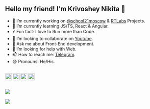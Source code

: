 ## Hello my friend! I'm Krivoshey Nikita 👋
- 🔭 I’m currently working on [@school21moscow](https://github.com/school21moscow) & [RTLabs](https://www.rtlabs.ru/) Projects.
- 🌱 I’m currently learning JS/TS, React & Angular.
- ⚡ Fun fact: I love to Run more than Code.
- 👯 I’m looking to collaborate on [Youtube](https://www.youtube.com/c/ITKrivoshey).
- 💬 Ask me about Front-End development.
- 🤔 I’m looking for help with Web.
- 📫 How to reach me: [Telegram](https://t.me/ITKrivoshey).
- 😄 Pronouns: He/His.
<br>
<a href="https://www.linkedin.com/in/itkrivoshey">
	<img align="left" alt="Linkdein" width="22px" src="https://cdn2.iconfinder.com/data/icons/social-media-2285/512/1_Linkedin_unofficial_colored_svg-512.png" />
</a>
<a href="https://t.me/ITKrivoshey">
	<img align="left" alt="Telegram" width="22px" src="https://cdn4.iconfinder.com/data/icons/logos-and-brands/512/335_Telegram_logo-512.png" />
</a>
<a href="https://www.instagram.com/itkrivoshey">
	<img align="left" alt="Instagram" width="22px" src="https://cdn2.iconfinder.com/data/icons/social-media-2285/512/1_Instagram_colored_svg_1-512.png" />
</a>
<a href="https://www.youtube.com/c/ITKrivoshey">
	<img align="left" alt="Youtube" width="22px" src="https://cdn1.iconfinder.com/data/icons/logotypes/32/youtube-512.png" />
</a>
<br>
<br>
<br>

<a href="https://github.com/IT-Krivoshey">
  <img align="center" src="https://github-readme-stats.vercel.app/api/top-langs/?username=IT-Krivoshey&theme=tokyonight&hide=c,makefile,shell&langs_count=8&layout=compact" />
</a>
<br>
<br>

<a href="https://github.com/IT-Krivoshey">
 <img align="center" src="https://github-readme-stats.vercel.app/api?username=IT-Krivoshey&show_icons=true&theme=tokyonight&hide=issues,contribs&line_height=30px" />
</a>
